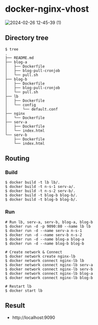 # docker-nginx-vhost

![2024-02-26 12-45-39 (1)](https://github.com/minu1215/docker-nginx-vhost/assets/44054359/7889bd4e-a334-4ab7-8fcc-389296852e88)

## Directory tree

```
$ tree
.
├── README.md
├── blog-a
│   ├── Dockerfile
│   ├── blog-pull-cronjob
│   └── pull.sh
├── blog-b
│   ├── Dockerfile
│   ├── blog-pull-cronjob
│   └── pull.sh
├── lb
│   ├── Dockerfile
│   └── config
│       └── default.conf
├── nginx
│   └── Dockerfile
├── serv-a
│   ├── Dockerfile
│   └── index.html
└── serv-b
    ├── Dockerfile
    └── index.html
```

## Routing

### Build
```
$ docker build -t lb lb/.
$ docker build -t n-s-1 serv-a/.
$ docker build -t n-s-2 serv-b/.
$ docker build -t blog-b blog-b/.
$ docker build -t blog-b blog-b/.
```

### Run
```
# Run lb, serv-a, serv-b, blog-a, blog-b
$ docker run -d -p 9090:80 --name lb lb
$ docker run -d --name serv-a n-s-1
$ docker run -d --name serv-b n-s-2
$ docker run -d --name blog-a blog-a
$ docker run -d --name blog-b blog-b

# Create network & Connect
$ docker network create nginx-lb
$ docker network connect nginx-lb lb
$ docker network connect nginx-lb serv-a
$ docker network connect nginx-lb serv-b
$ docker network connect nginx-lb blog-a
$ docker network connect nginx-lb blog-b

# Restart lb
$ docker start lb
```

## Result
- http://localhost:9090

